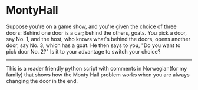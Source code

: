 # MontyHall

Suppose you're on a game show, and you're given the choice of three doors: Behind one door is a car; behind the others, goats. You pick a door, say No. 1, and the host, who knows what's behind the doors, opens another door, say No. 3, which has a goat. He then says to you, "Do you want to pick door No. 2?" Is it to your advantage to switch your choice?


-------

This is a reader friendly python script with comments in Norwegian(for my family) that shows how the Monty Hall problem works when you are always changing the door in the end.
